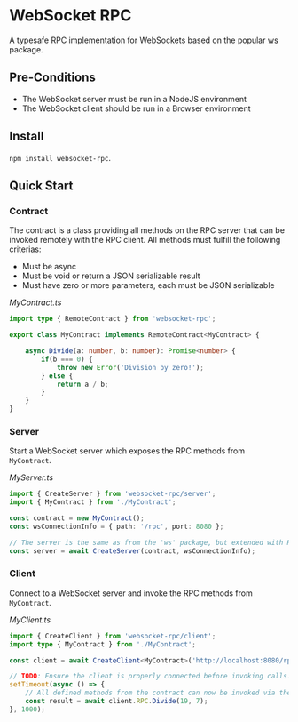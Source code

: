 # WebSocket RPC

A typesafe RPC implementation for WebSockets based on the popular [ws](https://www.npmjs.com/package/ws) package.

## Pre-Conditions

- The WebSocket server must be run in a NodeJS environment
- The WebSocket client should be run in a Browser environment

## Install

`npm install websocket-rpc`.

## Quick Start

### Contract

The contract is a class providing all methods on the RPC server that can be invoked remotely with the RPC client.
All methods must fulfill the following criterias:
- Must be async
- Must be void or return a JSON serializable result
- Must have zero or more parameters, each must be JSON serializable

_MyContract.ts_
```typescript
import type { RemoteContract } from 'websocket-rpc';

export class MyContract implements RemoteContract<MyContract> {

    async Divide(a: number, b: number): Promise<number> {
        if(b === 0) {
            throw new Error('Division by zero!');
        } else {
            return a / b;
        }
    }
}
```

### Server

Start a WebSocket server which exposes the RPC methods from `MyContract`.

_MyServer.ts_
```typescript
import { CreateServer } from 'websocket-rpc/server';
import { MyContract } from './MyContract';

const contract = new MyContract();
const wsConnectionInfo = { path: '/rpc', port: 8080 };

// The server is the same as from the 'ws' package, but extended with RPC capabilities
const server = await CreateServer(contract, wsConnectionInfo);
```

### Client

Connect to a WebSocket server and invoke the RPC methods from `MyContract`.

_MyClient.ts_
```typescript
import { CreateClient } from 'websocket-rpc/client';
import type { MyContract } from './MyContract';

const client = await CreateClient<MyContract>('http://localhost:8080/rpc');

// TODO: Ensure the client is properly connected before invoking calls...
setTimeout(async () => {
    // All defined methods from the contract can now be invoked via the RPC property
    const result = await client.RPC.Divide(19, 7);
}, 1000);
```